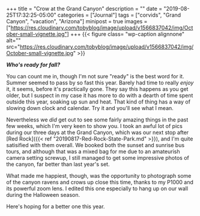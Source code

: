 +++
title = "Crow at the Grand Canyon"
description = ""
date = "2019-08-25T17:32:25-05:00"
categories = ["Journal"]
tags = ["corvids", "Grand Canyon", "vacation", "Arizona"]
minipost = true
images = ["https://res.cloudinary.com/tobyblog/image/upload/v1566837042/img/October-small-vignette.jpg"]
+++
{{< figure class= "wp-caption alignnone" alt="" src="https://res.cloudinary.com/tobyblog/image/upload/v1566837042/img/October-small-vignette.jpg" >}}

***Who's ready for fall?***

You can count me in, though I'm not sure "ready" is the best word for it. Summer seemed to pass by so fast this year. Barely had time to really *enjoy* it, it seems, before it's practically gone. They say this happens as you get older, but I suspect in my case it has more to do with a dearth of time spent outside this year, soaking up sun and heat. That kind of thing has a way of slowing down clock and calendar. Try it and you'll see what I mean. 

Nevertheless we *did* get out to see some fairly amazing things in the past few weeks, which I'm very keen to show you. I took an awful lot of pics during our three days at the Grand Canyon, which was our next stop after [Red Rock]({{< ref "20190817-Red-Rock-State-Park.md" >}}), and I'm quite satisified with them overall. We booked both the sunset and sunrise bus tours, and although that was a mixed bag for me due to an amateurish camera setting screwup, I still managed to get some impressive photos of the canyon, far better than last year's set. 

What made me happiest, though, was the opportunity to photograph some of the canyon ravens and crows up close this time, thanks to my P1000 and its powerful zoom lens. I edited this one especially to hang up on our wall during the Halloween season.

Here's hoping for a better one this year.
